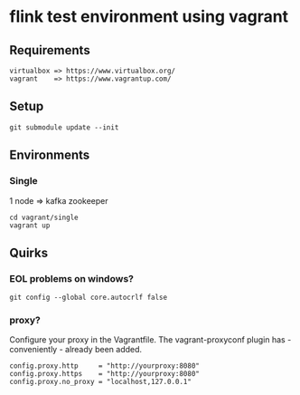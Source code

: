 # flink test environment using vagrant

## Requirements

	virtualbox => https://www.virtualbox.org/
	vagrant    => https://www.vagrantup.com/

## Setup

	git submodule update --init

## Environments

### Single
1 node => kafka
          zookeeper

	cd vagrant/single
	vagrant up

## Quirks

### EOL problems on windows?

    git config --global core.autocrlf false


### proxy?
Configure your proxy in the Vagrantfile. The vagrant-proxyconf plugin has - conveniently -
already been added.

    config.proxy.http     = "http://yourproxy:8080"
    config.proxy.https    = "http://yourproxy:8080"
    config.proxy.no_proxy = "localhost,127.0.0.1"
